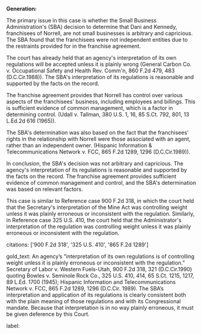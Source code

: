 **Generation:**



The primary issue in this case is whether the Small Business Administration's (SBA) decision to determine that Dani and Kennedy, franchisees of Norrell, are not small businesses is arbitrary and capricious. The SBA found that the franchisees were not independent entities due to the restraints provided for in the franchise agreement.

The court has already held that an agency's interpretation of its own regulations will be accepted unless it is plainly wrong (General Carbon Co. v. Occupational Safety and Health Rev. Comm'n, 860 F.2d 479, 483 (D.C.Cir.1988)). The SBA's interpretation of its regulations is reasonable and supported by the facts on the record.

The franchise agreement provides that Norrell has control over various aspects of the franchisees' business, including employees and billings. This is sufficient evidence of common management, which is a factor in determining control. (Udall v. Tallman, 380 U.S. 1, 16, 85 S.Ct. 792, 801, 13 L.Ed.2d 616 (1965)).

The SBA's determination was also based on the fact that the franchisees' rights in the relationship with Norrell were those associated with an agent, rather than an independent owner. (Hispanic Information & Telecommunications Network v. FCC, 865 F.2d 1289, 1296 (D.C.Cir.1989)).

In conclusion, the SBA's decision was not arbitrary and capricious. The agency's interpretation of its regulations is reasonable and supported by the facts on the record. The franchise agreement provides sufficient evidence of common management and control, and the SBA's determination was based on relevant factors.

This case is similar to Reference case 900 F.2d 318, in which the court held that the Secretary's interpretation of the Mine Act was controlling weight unless it was plainly erroneous or inconsistent with the regulation. Similarly, in Reference case 325 U.S. 410, the court held that the Administrator's interpretation of the regulation was controlling weight unless it was plainly erroneous or inconsistent with the regulation.



citations: ['900 F.2d 318', '325 U.S. 410', '865 F.2d 1289']

gold_text: An agency’s “interpretation of its own regulations is of controlling weight unless it is plainly erroneous or inconsistent with the regulation.” Secretary of Labor v. Western Fuels-Utah, 900 F.2d 318, 321 (D.C.Cir.1990) quoting Bowles v. Seminole Rock Co., 325 U.S. 410, 414, 65 S.Ct. 1215, 1217, 89 L.Ed. 1700 (1945); Hispanic Information and Telecommunications Network v. FCC, 865 F.2d 1289, 1296 (D.C.Cir. 1989). The SBA’s interpretation and application of its regulations is clearly consistent both with the plain meaning of those regulations and with its Congressional mandate. Because that interpretation is in no way plainly erroneous, it must be given deference by this Court.

label: 
